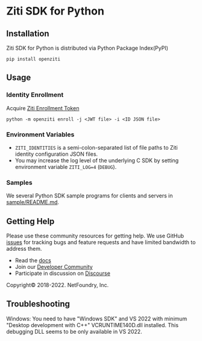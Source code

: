 # Ziti SDK for Python

## Installation

Ziti SDK for Python is distributed via Python Package Index(PyPI)

```shell
pip install openziti
```

## Usage

### Identity Enrollment

Acquire [Ziti Enrollment Token](https://openziti.github.io/ziti/identities/overview.html)

```shell
python -m openziti enroll -j <JWT file> -i <ID JSON file>
```

### Environment Variables

- `ZITI_IDENTITIES` is a semi-colon-separated list of file paths to Ziti identity configuration JSON files.
- You may increase the log level of the underlying C SDK by setting environment variable `ZITI_LOG=4` (`DEBUG`).

### Samples

We several Python SDK sample programs for clients and servers in [sample/README.md](sample/README.md).

## Getting Help

Please use these community resources for getting help. We use GitHub [issues](https://github.com/openziti/ziti-sdk-py/issues)
for tracking bugs and feature requests and have limited bandwidth to address them.

- Read the [docs](https://openziti.github.io/ziti/overview.html)
- Join our [Developer Community](https://openziti.org)
- Participate in discussion on [Discourse](https://openziti.discourse.group/)

Copyright&copy; 2018-2022. NetFoundry, Inc.

## Troubleshooting

Windows: You need to have "Windows SDK" and VS 2022 with minimum "Desktop development with C++" VCRUNTIME140D.dll installed. This debugging DLL seems to be only available in VS 2022.

